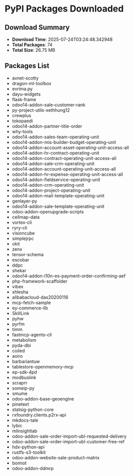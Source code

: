 # PyPI Packages Downloaded

## Download Summary
- **Download Time**: 2025-07-24T03:24:48.342948
- **Total Packages**: 74
- **Total Size**: 26.75 MB

## Packages List
- avnet-scotty
- dragon-ml-toolbox
- evrima.py
- dayu-widgets
- flask-frame
- odoo14-addon-sale-customer-rank
- py-project-utils-xethhung12
- crewplus
- tokopaedi
- odoo14-addon-partner-title-order
- why-tools
- odoo14-addon-sales-team-operating-unit
- odoo14-addon-mis-builder-budget-operating-unit
- odoo14-addon-account-asset-operating-unit-access-all
- odoo14-addon-hr-contract-operating-unit
- odoo14-addon-contract-operating-unit-access-all
- odoo14-addon-sale-crm-operating-unit
- odoo14-addon-account-operating-unit-access-all
- odoo14-addon-hr-expense-operating-unit-access-all
- odoo14-addon-fieldservice-operating-unit
- odoo14-addon-crm-operating-unit
- odoo14-addon-project-operating-unit
- odoo14-addon-mail-template-operating-unit
- genlayer-py
- odoo14-addon-sale-template-operating-unit
- odoo-addon-openupgrade-scripts
- cellmap-data
- vortex-cli
- ryry-cli
- visioncube
- simplejrpc
- okit
- zenx
- tensor-schema
- escobar
- ddpc
- shekar
- odoo14-addon-l10n-es-payment-order-confirming-aef
- php-framework-scaffolder
- vibex
- shlesha
- alibabacloud-das20200116
- mcp-fetch-sample
- ey-commerce-lib
- SkillLink
- pyhw
- pyrfm
- timm
- fastmcp-agents-cli
- metabolism
- pyda-dbi
- coiled
- aoiro
- barbariantuw
- tablestore-openmemory-mcp
- ep-sdk-4pd
- modbuslink
- scraprr
- someip-py
- smume
- odoo-addon-base-geoengine
- pinetext
- statsig-python-core
- rxfoundry.clients.p2rx-api
- mkdocs-tale
- lybic
- mlinsightlab
- odoo-addon-sale-order-import-ubl-requested-delivery
- odoo-addon-sale-order-import-ubl-customer-free-ref
- hdx-python-api
- rustfs-s3-toolkit
- odoo-addon-website-sale-product-matrix
- bomiot
- odoo-addon-ddmrp
